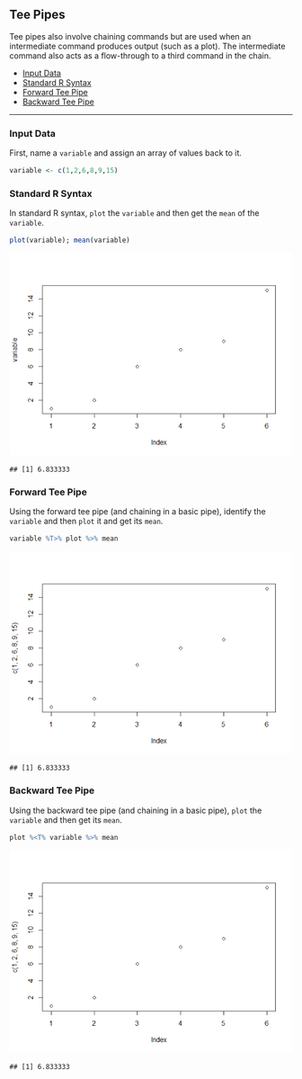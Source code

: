 
## Tee Pipes

Tee pipes also involve chaining commands but are used when an
intermediate command produces output (such as a plot). The intermediate
command also acts as a flow-through to a third command in the chain.

- [Input Data](#input-data)
- [Standard R Syntax](#standard-r-syntax)
- [Forward Tee Pipe](#forward-tee-pipe)
- [Backward Tee Pipe](#backward-tee-pipe)

------------------------------------------------------------------------

### Input Data

First, name a `variable` and assign an array of values back to it.

``` r
variable <- c(1,2,6,8,9,15)
```

### Standard R Syntax

In standard R syntax, `plot` the `variable` and then get the `mean` of
the `variable`.

``` r
plot(variable); mean(variable)
```

![](figures/Standard-Plot-1.png)<!-- -->

    ## [1] 6.833333

### Forward Tee Pipe

Using the forward tee pipe (and chaining in a basic pipe), identify the
`variable` and then `plot` it and get its `mean`.

``` r
variable %T>% plot %>% mean
```

![](figures/Forward-Tee-Plot-1.png)<!-- -->

    ## [1] 6.833333

### Backward Tee Pipe

Using the backward tee pipe (and chaining in a basic pipe), `plot` the
`variable` and then get its `mean`.

``` r
plot %<T% variable %>% mean
```

![](figures/Backward-Tee-Plot-1.png)<!-- -->

    ## [1] 6.833333
